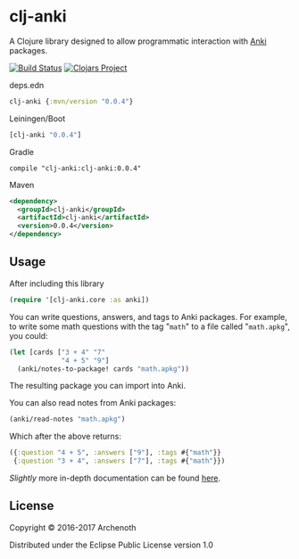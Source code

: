 # clj-anki
A Clojure library designed to allow programmatic interaction
with [Anki](http://ankisrs.net/) packages.

[![Build Status](https://travis-ci.org/Archenoth/clj-anki.svg?branch=master)](https://travis-ci.org/Archenoth/clj-anki)
[![Clojars Project](https://img.shields.io/clojars/v/clj-anki.svg)](https://clojars.org/clj-anki)

deps.edn
```clojure
clj-anki {:mvn/version "0.0.4"}
```

Leiningen/Boot

```clojure
[clj-anki "0.0.4"]
```

Gradle

```
compile "clj-anki:clj-anki:0.0.4"
```

Maven

```xml
<dependency>
  <groupId>clj-anki</groupId>
  <artifactId>clj-anki</artifactId>
  <version>0.0.4</version>
</dependency>
```

## Usage

After including this library

```clojure
(require '[clj-anki.core :as anki])
```

You can write questions, answers, and tags to Anki packages. For
example, to write some math questions with the tag "`math`" to a file
called "`math.apkg`", you could:

```clojure
(let [cards ["3 + 4" "7"
             "4 + 5" "9"]
  (anki/notes-to-package! cards "math.apkg"))
```

The resulting package you can import into Anki.

You can also read notes from Anki packages:

```clojure
(anki/read-notes "math.apkg")
```

Which after the above returns:

```clojure
({:question "4 + 5", :answers ["9"], :tags #{"math"}}
 {:question "3 + 4", :answers ["7"], :tags #{"math"}})
```

*Slightly* more in-depth documentation can be
found [here](doc/intro.md).

## License

Copyright © 2016-2017 Archenoth

Distributed under the Eclipse Public License version 1.0
